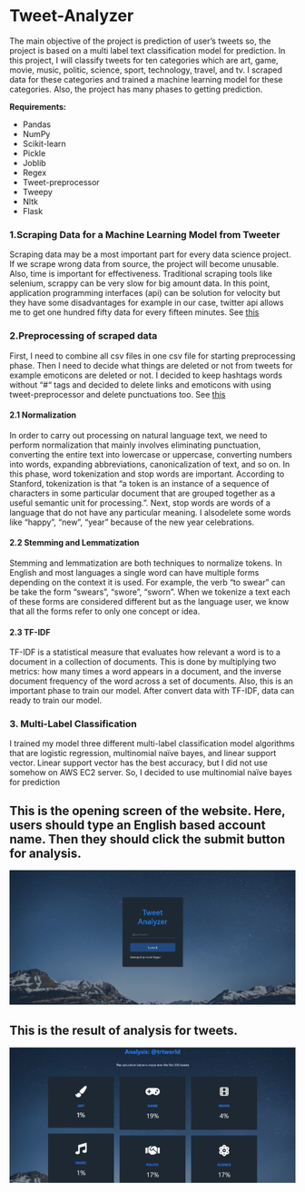 # Tweet-Analyzer

The main objective of the project is prediction of user’s tweets so, the project is based on a multi label text classification model for prediction. In this project, I will classify tweets for ten categories which are art, game, movie, music, politic, science, sport, technology, travel, and tv. I scraped data for these categories and trained a machine learning model for these categories. Also, the project has many phases to getting prediction.   

**Requirements:**
-	Pandas
-	NumPy
-	Scikit-learn
-	Pickle
-	Joblib
-	Regex
-	Tweet-preprocessor
-	Tweepy
-	Nltk
-	Flask

### 1.Scraping Data for a Machine Learning Model from Tweeter

Scraping data may be a most important part for every data science project. If we scrape wrong data from source, the project will become unusable. Also, time is important for effectiveness. Traditional scraping tools like selenium, scrappy can be very slow for big amount data. In this point, application programming interfaces (api) can be solution for velocity but they have some disadvantages for example in our case, twitter api allows me to get one hundred fifty data for every fifteen minutes.
See [this](https://github.com/hasretdoguer/Tweet-Analyzer/tree/main/Scraping%20Tweets)

### 2.Preprocessing of scraped data
First, I need to combine all csv files in one csv file for starting preprocessing phase. Then I need to decide what things are deleted or not from tweets for example emoticons are deleted or not. I decided to keep hashtags words without “#“ tags and decided to delete links and emoticons with using tweet-preprocessor and delete punctuations too.
See [this](https://github.com/hasretdoguer/Tweet-Analyzer/tree/main/Preprocessing)

#### 2.1 Normalization
In order to carry out processing on natural language text, we need to perform normalization that mainly involves eliminating punctuation, converting the entire text into lowercase or uppercase, converting numbers into words, expanding abbreviations, canonicalization of text, and so on. In this phase, word tokenization and stop words are important. According to Stanford, tokenization is that “a token is an instance of a sequence of characters in some particular document that are grouped together as a useful semantic unit for processing.”. Next, stop words are words of a language that do not have any particular meaning. I alsodelete some words like “happy”, “new”, “year” because of the new year celebrations.

####   2.2 Stemming and Lemmatization
Stemming and lemmatization are both techniques to normalize tokens. In English and most languages a single word can have multiple forms depending on the context it is used. For example, the verb “to swear” can be take the form “swears”, “swore”, “sworn”. When we tokenize a text each of these forms are considered different but as the language user, we know that all the forms refer to only one concept or idea. 

####    2.3 TF-IDF
TF-IDF is a statistical measure that evaluates how relevant a word is to a document in a collection of documents. This is done by multiplying two metrics: how many times a word appears in a document, and the inverse document frequency of the word across a set of documents. Also, this is an important phase to train our model. After convert data with TF-IDF, data can ready to train our model.

### 3. Multi-Label Classification
I trained my model three different multi-label classification model algorithms that are logistic regression, multinomial naïve bayes, and linear support vector. Linear support vector has the best accuracy, but I did not use somehow on AWS EC2 server. So, I decided to use multinomial naïve bayes for prediction
 
## This is the opening screen of the website. Here, users should type an English based account name. Then they should click the submit button for analysis.
![](https://github.com/hasretdoguer/Tweet-Analyzer/blob/main/Tweet%20Analyzer/templates/index.png)

## This is the result of analysis for tweets. 
![](https://github.com/hasretdoguer/Tweet-Analyzer/blob/main/Tweet%20Analyzer/templates/result.png)
